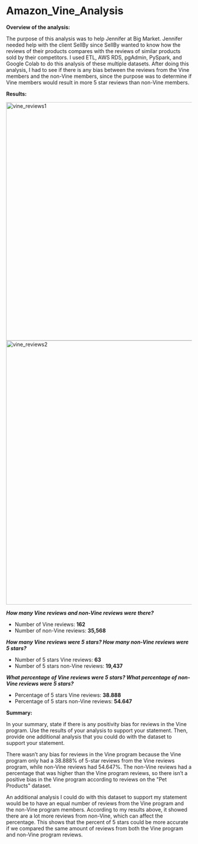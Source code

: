 # Amazon_Vine_Analysis
**Overview of the analysis:**

The purpose of this analysis was to help Jennifer at Big Market. Jennifer needed help with the client SellBy since SellBy wanted to know how the reviews of their products compares with the reviews of similar products sold by their competitors. I used ETL, AWS RDS, pgAdmin, PySpark, and Google Colab to do this analysis of these multiple datasets. After doing this analysis, I had to see if there is any bias between the reviews from the Vine members and the non-Vine members, since the purpose was to determine if Vine members would result in more 5 star reviews than non-Vine members.

**Results:**

<img width="647" alt="vine_reviews1" src="https://user-images.githubusercontent.com/79742633/124380365-27147780-dc71-11eb-947a-de7221b014c0.png">
<img width="717" alt="vine_reviews2" src="https://user-images.githubusercontent.com/79742633/124380366-28de3b00-dc71-11eb-97a0-679ab3d7ab8c.png">

**_How many Vine reviews and non-Vine reviews were there?_**

- Number of Vine reviews: **162**
- Number of non-Vine reviews: **35,568**

**_How many Vine reviews were 5 stars? How many non-Vine reviews were 5 stars?_**
- Number of 5 stars Vine reviews: **63**
- Number of 5 stars non-Vine reviews: **19,437**

**_What percentage of Vine reviews were 5 stars? What percentage of non-Vine reviews were 5 stars?_**
- Percentage of 5 stars Vine reviews: **38.888**
- Percentage of 5 stars non-Vine reviews: **54.647**

**Summary:**

In your summary, state if there is any positivity bias for reviews in the Vine program. Use the results of your analysis to support your statement. Then, provide one additional analysis that you could do with the dataset to support your statement.

There wasn’t any bias for reviews in the Vine program because the Vine program only had a 38.888% of 5-star reviews from the Vine reviews program, while non-Vine reviews had 54.647%. The non-Vine reviews had a percentage that was higher than the Vine program reviews, so there isn’t a positive bias in the Vine program according to reviews on the "Pet Products" dataset.

An additional analysis I could do with this dataset to support my statement would be to have an equal number of reviews from the Vine program and the non-Vine program members. According to my results above, it showed there are a lot more reviews from non-Vine, which can affect the percentage. This shows that the percent of 5 stars could be more accurate if we compared the same amount of reviews from both the Vine program and non-Vine program reviews.
